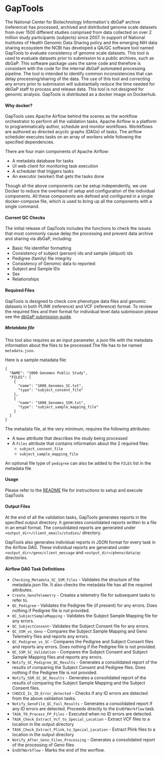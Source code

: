 # GapTools
The National Center for Biotechnology Information's dbGaP archive (reference) has processed, archived and distributed genome scale datasets from over 1500 different studies comprised from data collected on over 2 million study participants (subjects) since 2007. In support of National Institutes of Health Genomic Data Sharing policy <link> and the emerging NIH data sharing ecosystem the NCBI has developed a QA/QC software tool named GapTools  to evaluate consistency of genome scale datasets. This tool is used to evaluate datasets prior to submission to a public archives, such as dbGaP. This software package uses the same code and therefore is consistent with the code for the internal dbGaP automated processing pipeline. The tool is intended to identify common inconsistencies that can delay processing/sharing of the data. The use of this tool and correcting any errors prior to submission will substantially reduce the time needed for dbGaP staff to process and release data. This tool is not designed for genomic analysis. GapTools is distributed as a docker image on Dockerhub.

#### Why docker?
GapTools uses Apache Airflow behind the scenes as the workflow orchestrator to perform all the validation tasks. Apache Airflow is a platform to programmatically author, schedule and monitor workflows. Workkflows are authored as directed acyclic graphs (DAGs) of tasks. The airflow scheduler executes tasks on an array of workers while following the specified dependencies.    

There are four main components of Apache Airflow:
* A metadata database for tasks
* UI web client for monitoring task execution
* A scheduler that triggers tasks
* An executor (worker) that gets the tasks done

Though all the above components can be setup independently, we use Docker to reduce the overhead of setup and configuration of the individual components. All these components are defined and configured in a single docker-compose file, which is used to bring up all the components with a single command.

#### Current QC Checks
The initial release of GapTools includes the functions to check the issues that most commonly cause delay the processing and prevent data archive and sharing via dbGaP, including:
* Basic file identifier formatting
* Consistency of subject (person) ids and sample (aliquot) ids
* Pedigree (family) file integrity 
* Consistency of Genomic data to reported: 
* Subject and Sample IDs
* Sex
* Relationships

#### Required Files
GapTools is designed to check core phenotype data files and genomic datasets in both PLINK (reference) and VCF (reference) format. To review the required files and their format for individual level data submission please see the [dbGaP submission guide](https://www.ncbi.nlm.nih.gov/gap/docs/submissionguide/). 

##### Metatdata file

This tool also requires as an input parameter, a json file with the metadata information about the files to be processed.The file has to be named `metadata.json`. 

Here is a sample matadata file:
```
{
  "NAME": "1000 Genomes Public Study",
  "FILES": [
    {
      "name": "1000_Genomes_SC.txt",
      "type": "subject_consent_file"
    },
    {
      "name": "1000_Genomes_SSM.txt",
      "type": "subject_sample_mapping_file"
    }
  ]
}

``` 

The metadata file, at the very minimum, requires the following attributes:

* A `Name` attribute that describes the study being processed
* A `Files` attribute that contains information about the 2 required files:
    * `subject_consent_file`
    * `subject_sample_mapping_file`

An optional file type of `pedigree` can also be added to the `FILES` list in the metadata file

#### Usage
Please refer to the [README](README.md) file for instructions to setup and execute GapTools

#### Output Files
At the end of all the validation tasks, GapTools generates reports in the specified output directory. It generates consolidated reports written to a file in an email format. The consolidated reports are generated under `<output_dir>/client_emails/studies/` directory.

GapTools also generates individual reports in JSON format for every task in the Airflow DAG. These individual reports are generated under `<output_dir>/geno/client_message` and `<output_dir>/pheno/data/qc` directories.

#### Airflow DAG Task Definitions

* `Checking_Metadata_SC_SSM_Files` - Validates the structure of the metadata.json file. It also checks the metadata file has all the required attributes.
* `Create_GenoTelemetry` - Creates a telemetry file for subsequent tasks to refer to.
* `QC_Pedigree` - Validates the Pedigree file (if present) for any errors. Does nothing if Pedigree file is not provided.
* `QC_SubjectSampleMapping` - Validates the Subject Sample Mapping file for any errors. 
* `QC_SubjectConsent`- Validates the Subject Consent file for any errors.
* `QC_SSM_vs_Geno` - Compares the Subject Sample Mapping and Geno Telemetry files and reports any errors.
* `QC_Pedigree_vs_SC` - Compares the Pedigree and Subject Consent files and reports any errors. Does nothing if the Pedigree file is not provided.
* `QC_SSM_SC_Validation` - Compares the Subject Consent and Subject Sample Mapping files and reports any errors.
* `Notify_SC_Pedigree_QC_Results` - Generates a consolidated report of the results of comparing the Subject Consent and Pedigree files. Does nothing if the Pedigree file is not provided.
* `Notify_SSM_SC_QC_Results` - Generates a consolidated report of the results of comparing the Subject Sample Mapping and the Subject Consent files.
* `CHOICE_Is_ID_Error_detected` - Checks if any ID errors are detected from the above validation tasks.
* `Notify_GenoFile_QC_Fail_Results` - Generates a consolidated report if any ID errors are detected. Proceeds directly to the `EndOfWorkflow` task.
* `TASK_TO_Process_FP_Files` - Executed when no ID errors are detected.
* `TASK_Check_Extract_Vcf_to_Special_Location` - Extract VCF files to a location in the output directory
* `TASK_Check_Extract_Plink_to_Special_Location` - Extract Plink files to a location in the output directory
* `Notify_After_Geno_Files_Processing` - Generates a consolidated report of the processing of Geno files
* `EndOfWorkflow` - Marks the end of the worflow.
  
